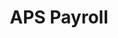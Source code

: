 ---
blog: https://apspayroll.com/blog
facebook: https://facebook.com/apspayroll
instagram: https://instagram.com/apspayroll
linkedin: https://linkedin.com/company/aps-payroll
logohandle: apspayroll
sort: apspayroll
title: APS Payroll
twitter: https://x.com/APSPayroll
website: https://apspayroll.com/
wikipedia: https://en.wikipedia.org/wiki/APS_Payroll
youtube: https://youtube.com/user/apspayroll
---